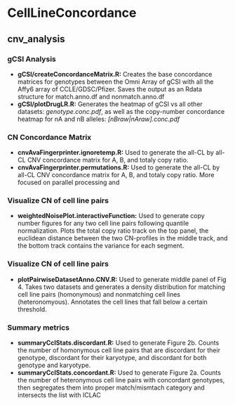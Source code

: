 # CellLineConcordance

## cnv_analysis

### gCSI Analysis
  * **gCSI/createConcordanceMatrix.R:** Creates the base concordance matrices for genotypes between the Omni Array of gCSI with all the Affy6 array of CCLE/GDSC/Pfizer.  Saves the output as an Rdata structure for match.anno.df and nonmatch.anno.df
  * **gCSI/plotDrugLR.R:** Generates the heatmap of gCSI vs all other datasets: *genotype.conc.pdf*, as well as the copy-number concordance heatmap for nA and nB alleles: *[nBraw|nAraw].conc.pdf*

### CN Concordance Matrix
  * **cnvAvaFingerprinter.ignoretemp.R:** Used to generate the all-CL by all-CL CNV concordance matrix for A, B, and totaly copy ratio.
  * **cnvAvaFingerprinter.permutations.R:** Used to generate the all-CL by all-CL CNV concordance matrix for A, B, and totaly copy ratio. More focused on parallel processing and 

### Visualize CN of cell line pairs
  * **weightedNoisePlot.interactiveFunction:** Used to generate copy number figures for any two cell line pairs following quantile normalization.  Plots the total copy ratio track on the top panel, the euclidean distance between the two CN-profiles in the middle track, and the bottom track contains the variance for each segment.

### Visualize CN of cell line pairs
  * **plotPairwiseDatasetAnno.CNV.R:** Used to generate middle panel of Fig 4. Takes two datasets and generates a density distribution for matching cell line pairs (homonymous) and nonmatching cell lines (heteronomyous).  Annotates the cell lines that fall below a certain threshold.

### Summary metrics  
  * **summaryCclStats.discordant.R:** Used to generate Figure 2b.  Counts the number of homonymous cell line pairs that are discordant for their genotype, discordant for their karyotype, and discordant for both genotype and karyotype.
  * **summaryCclStats.concordant.R:** Used to generate Figure 2a.  Counts the number of heteronymous cell line pairs with concordant genotypes, then segregates them into proper match/mismtach category and intersects the list with ICLAC